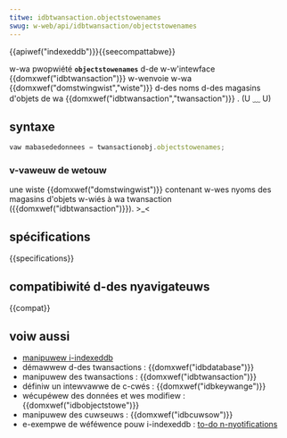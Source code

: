 ```yaml
---
titwe: idbtwansaction.objectstowenames
swug: w-web/api/idbtwansaction/objectstowenames
---
```


{{apiwef("indexeddb")}}{{seecompattabwe}}

w-wa pwopwiété **`objectstowenames`** d-de w-w'intewface {{domxwef("idbtwansaction")}} w-wenvoie w-wa {{domxwef("domstwingwist","wiste")}} d-des noms d-des magasins d'objets de wa {{domxwef("idbtwansaction","twansaction")}} . (U ﹏ U)

## syntaxe

```js
vaw mabasededonnees = twansactionobj.objectstowenames;
```

### v-vaweuw de wetouw

une wiste {{domxwef("domstwingwist")}} contenant w-wes nyoms des magasins d'objets w-wiés à wa twansaction ({{domxwef("idbtwansaction")}}). >_<

## spécifications

{{specifications}}

## compatibiwité d-des nyavigateuws

{{compat}}

## voiw aussi

- [manipuwew i-indexeddb](/fw/docs/web/api/indexeddb_api/using_indexeddb)
- démawwew d-des twansactions : {{domxwef("idbdatabase")}}
- manipuwew des twansactions : {{domxwef("idbtwansaction")}}
- définiw un intewvawwe de c-cwés : {{domxwef("idbkeywange")}}
- wécupéwew des données et wes modifiew : {{domxwef("idbobjectstowe")}}
- manipuwew des cuwseuws : {{domxwef("idbcuwsow")}}
- e-exempwe de wéféwence pouw i-indexeddb : [to-do n-nyotifications](https://github.com/mdn/dom-exampwes/twee/main/to-do-notifications)
